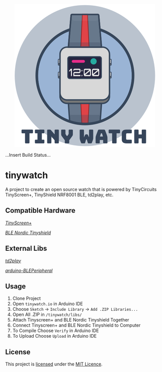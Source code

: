 <p align="center"><img src="https://github.com/cbolgiano/tinywatch/blob/develop/img/tinywatch.png" /> </p>

...Insert Build Status...

# tinywatch
A project to create an open source watch that is powered by TinyCircuits TinyScreen+, TinyShield NRF8001 BLE, td2play, etc.

## Compatible Hardware

*[TinyScreen+](https://tinycircuits.com/collections/all/products/tinyscreenplus)*

*[BLE Nordic Tinyshield](https://tinycircuits.com/collections/all/products/bluetooth-low-energy-nordic-tinyshield)*

## External Libs

*[td2play](https://github.com/zet23t/td2play)*

*[arduino-BLEPeripheral](https://github.com/sandeepmistry/arduino-BLEPeripheral)*

## Usage

1. Clone Project
2. Open ```tinywatch.io``` in Arduino IDE
3. Choose ```Sketch``` -> ```Include Library``` -> ```Add .ZIP Libraries...```
4. Open All .ZIP in ```/tinywatch/libs/```
5. Attach Tinyscreen+ and BLE Nordic Tinyshield Together
6. Connect Tinyscreen+ and BLE Nordic Tinyshield to Computer
7. To Compile Choose ```Verify``` in Arduino IDE
8. To Upload Choose ```Upload``` in Arduino IDE

## License

This project is [licensed](LICENSE) under the [MIT Licence](http://en.wikipedia.org/wiki/MIT_License).
